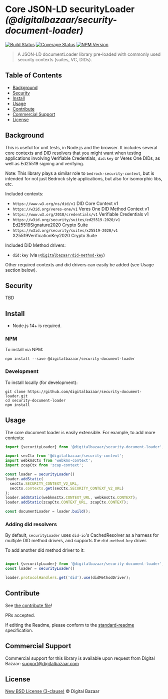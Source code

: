 # Core JSON-LD securityLoader _(@digitalbazaar/security-document-loader)_

[![Build Status](https://img.shields.io/github/actions/workflow/status/digitalbazaar/security-document-loader/main.yml)](https://github.com/digitalbazaar/security-document-loader/actions/workflows/main.yml)
[![Coverage Status](https://img.shields.io/codecov/c/github/digitalbazaar/security-document-loader)](https://codecov.io/gh/digitalbazaar/security-document-loader)
[![NPM Version](https://img.shields.io/npm/v/@digitalbazaar/security-document-loader.svg)](https://npm.im/@digitalbazaar/security-document-loader)

> A JSON-LD documentLoader library pre-loaded with commonly used security contexts (suites, VC, DIDs).

## Table of Contents

- [Background](#background)
- [Security](#security)
- [Install](#install)
- [Usage](#usage)
- [Contribute](#contribute)
- [Commercial Support](#commercial-support)
- [License](#license)

## Background

This is useful for unit tests, in Node.js and the browser.
It includes several core contexts and DID resolvers that you might want when 
testing applications involving Verifiable Credentials, `did:key` or Veres One
DIDs, as well as Ed25519 signing and verifying.

Note: This library plays a similar role to `bedrock-security-context`, but is
intended for not just Bedrock style applications, but also for isomorphic libs,
etc.

Included contexts:

* `https://www.w3.org/ns/did/v1` DID Core Context v1
* `https://w3id.org/veres-one/v1` Veres One DID Method Context v1
* `https://www.w3.org/2018/credentials/v1` Verifiable Credentials v1
* `https://w3id.org/security/suites/ed25519-2020/v1` Ed25519Signature2020 Crypto Suite
* `https://w3id.org/security/suites/x25519-2020/v1` X25519VerificationKey2020 Crypto Suite

Included DID Method drivers:

* `did:key` (via [`@digitalbazaar/did-method-key`](https://github.com/digitalbazaar/did-method-key-js))

Other required contexts and did drivers can easily be added (see Usage section
below).

## Security

TBD

## Install

- Node.js 14+ is required.

### NPM

To install via NPM:

```
npm install --save @digitalbazaar/security-document-loader
```

### Development

To install locally (for development):

```
git clone https://github.com/digitalbazaar/security-document-loader.git
cd security-document-loader
npm install
```

## Usage

The core document loader is easily extensible. For example, to add more contexts:

```js
import {securityLoader} from '@digitalbazaar/security-document-loader';

import secCtx from '@digitalbazaar/security-context';
import webkmsCtx from 'webkms-context';
import zcapCtx from 'zcap-context';

const loader = securityLoader()
loader.addStatic(
  secCtx.SECURITY_CONTEXT_V2_URL,
  secCtx.contexts.get(secCtx.SECURITY_CONTEXT_V2_URL)
);
loader.addStatic(webkmsCtx.CONTEXT_URL, webkmsCtx.CONTEXT);
loader.addStatic(zcapCtx.CONTEXT_URL, zcapCtx.CONTEXT);

const documentLoader = loader.build();
```

### Adding did resolvers

By default, `securityLoader` uses `did-io`'s CachedResolver as a harness for
multiple DID method drivers, and supports the `did-method-key` driver.

To add another did method driver to it:

```js

import {securityLoader} from '@digitalbazaar/security-document-loader';
const loader = securityLoader()

loader.protocolHandlers.get('did').use(didMethodDriver);
```

## Contribute

See [the contribute file](https://github.com/digitalbazaar/bedrock/blob/master/CONTRIBUTING.md)!

PRs accepted.

If editing the Readme, please conform to the
[standard-readme](https://github.com/RichardLitt/standard-readme) specification.

## Commercial Support

Commercial support for this library is available upon request from
Digital Bazaar: support@digitalbazaar.com

## License

[New BSD License (3-clause)](LICENSE) © Digital Bazaar
